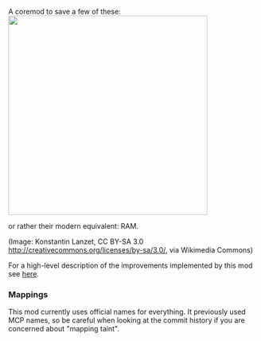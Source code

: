 A coremod to save a few of these:  
<img src="https://upload.wikimedia.org/wikipedia/commons/d/da/KL_CoreMemory.jpg" width="400"/>

or rather their modern equivalent: RAM.

(Image: Konstantin Lanzet, CC BY-SA 3.0 <http://creativecommons.org/licenses/by-sa/3.0/>, via Wikimedia Commons)

For a high-level description of the improvements implemented by this mod see [here](summary.md).

### Mappings

This mod currently uses official names for everything. It previously used MCP names, so be careful when looking
at the commit history if you are concerned about "mapping taint".
